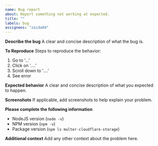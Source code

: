 ```yaml
---
name: Bug report
about: Report something not working at expected.
title: ""
labels: bug
assignees: "zaida04"
---
```


**Describe the bug**
A clear and concise description of what the bug is.

**To Reproduce**
Steps to reproduce the behavior:

1. Go to '...'
2. Click on '....'
3. Scroll down to '....'
4. See error

**Expected behavior**
A clear and concise description of what you expected to happen.

**Screenshots**
If applicable, add screenshots to help explain your problem.

**Please complete the following information**

-   NodeJS version (`node -v`)
-   NPM version (`npm -v`)
-   Package version (`npm ls multer-cloudflare-storage`)

**Additional context**
Add any other context about the problem here.
